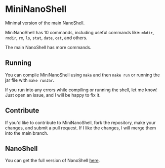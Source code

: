 # MiniNanoShell
Minimal version of the main NanoShell.

MiniNanoShell has 10 commands, including useful commands like: `mkdir`, `rmdir`, `rm`, `ls`, `stat`, `date`, `cat`, and others.

The main NanoShell has more commands.

## Running
You can compile MiniNanoShell using `make` and then `make run` or running the jar file with `make runJar`.

If you run into any errors while compiling or running the shell, let me know! Just open an issue, and I will be happy to fix it.

## Contribute
If you'd like to contribute to MiniNanoShell, fork the repository, make your changes, and submit a pull request. If I like the changes, I will merge them into the main branch.

## NanoShell
You can get the full version of NanoShell [here](https://github.com/Dv5n/NanoShell).
